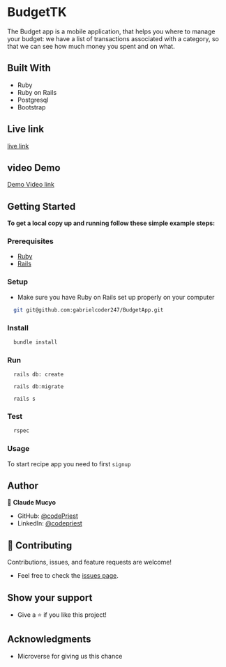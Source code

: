 # BudgetTK

The Budget app is a mobile application, that helps you where to manage your budget: we have a list of transactions associated with a category, so that we can see how much money you spent and on what.

## Built With

- Ruby
- Ruby on Rails
- Postgresql
- Bootstrap

## Live link 
[live link](#)

## video Demo

[Demo Video link](https://www.loom.com/share/36d90116f976459fbb2e29b6cfaa3623)
## Getting Started

**To get a local copy up and running follow these simple example steps:**

### Prerequisites

- [Ruby](https://www.ruby-lang.org/en/)
- [Rails](https://gorails.com/)

### Setup

- Make sure you have Ruby on Rails set up properly on your computer

``` sh
  git git@github.com:gabrielcoder247/BudgetApp.git
```

### Install

```sh
  bundle install
```

### Run

```
  rails db: create
```

```
  rails db:migrate
```

```
  rails s
```

### Test

```sh
  rspec
```
### Usage

To start recipe app you need to first `signup`

## Author

👤 **Claude Mucyo**

- GitHub: [@codePriest](https://github.com/Mucyosoda)
- LinkedIn: [@codepriest](linkedin.com/in/mucyoclaude)

## 🤝 Contributing

Contributions, issues, and feature requests are welcome!

- Feel free to check the [issues page](https://github.com/faizi2500/recipe-app/issues).

## Show your support

- Give a ⭐️ if you like this project!

## Acknowledgments

- Microverse for giving us this chance